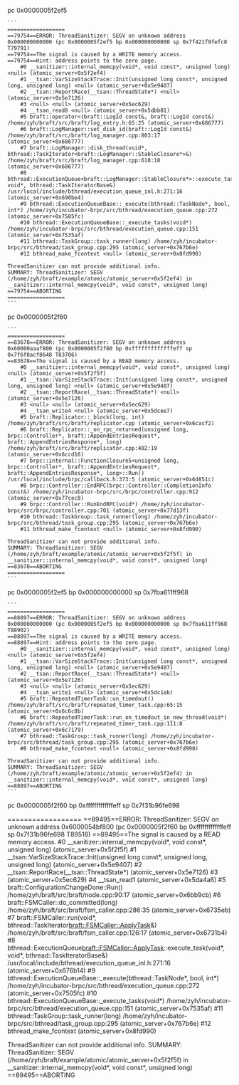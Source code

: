 
pc 0x0000005f2ef5

    ```
    ==================
    ==79754==ERROR: ThreadSanitizer: SEGV on unknown address 0x000000000000 (pc 0x0000005f2ef5 bp 0x000000000000 sp 0x7f421f9fefc8 T79791)
    ==79754==The signal is caused by a WRITE memory access.
    ==79754==Hint: address points to the zero page.
        #0 __sanitizer::internal_memcpy(void*, void const*, unsigned long) <null> (atomic_server+0x5f2ef4)
        #1 __tsan::VarSizeStackTrace::Init(unsigned long const*, unsigned long, unsigned long) <null> (atomic_server+0x5e9407)
        #2 __tsan::ReportRace(__tsan::ThreadState*) <null> (atomic_server+0x5e7126)
        #3 <null> <null> (atomic_server+0x5ec629)
        #4 __tsan_read8 <null> (atomic_server+0x5dbb81)
        #5 braft::operator<(braft::LogId const&, braft::LogId const&) /home/zyh/braft/src/braft/log_entry.h:65:25 (atomic_server+0x686777)
        #6 braft::LogManager::set_disk_id(braft::LogId const&) /home/zyh/braft/src/braft/log_manager.cpp:803:17 (atomic_server+0x686777)
        #7 braft::LogManager::disk_thread(void*, bthread::TaskIterator<braft::LogManager::StableClosure*>&) /home/zyh/braft/src/braft/log_manager.cpp:618:18 (atomic_server+0x686777)
        #8 bthread::ExecutionQueue<braft::LogManager::StableClosure*>::execute_task(void*, void*, bthread::TaskIteratorBase&) /usr/local/include/bthread/execution_queue_inl.h:271:16 (atomic_server+0x690be4)
        #9 bthread::ExecutionQueueBase::_execute(bthread::TaskNode*, bool, int*) /home/zyh/incubator-brpc/src/bthread/execution_queue.cpp:272 (atomic_server+0x7505fc)
        #10 bthread::ExecutionQueueBase::_execute_tasks(void*) /home/zyh/incubator-brpc/src/bthread/execution_queue.cpp:151 (atomic_server+0x7535af)
        #11 bthread::TaskGroup::task_runner(long) /home/zyh/incubator-brpc/src/bthread/task_group.cpp:295 (atomic_server+0x767b6e)
        #12 bthread_make_fcontext <null> (atomic_server+0x8fd990)

    ThreadSanitizer can not provide additional info.
    SUMMARY: ThreadSanitizer: SEGV (/home/zyh/braft/example/atomic/atomic_server+0x5f2ef4) in __sanitizer::internal_memcpy(void*, void const*, unsigned long)
    ==79754==ABORTING
    ==================
    ```

pc 0x0000005f2f60

    ```
    ==================
    ==83678==ERROR: ThreadSanitizer: SEGV on unknown address 0x60000aaaf800 (pc 0x0000005f2f60 bp 0xfffffffffffffeff sp 0x7f6f8acf8648 T83706)
    ==83678==The signal is caused by a READ memory access.
        #0 __sanitizer::internal_memcpy(void*, void const*, unsigned long) <null> (atomic_server+0x5f2f5f)
        #1 __tsan::VarSizeStackTrace::Init(unsigned long const*, unsigned long, unsigned long) <null> (atomic_server+0x5e9407)
        #2 __tsan::ReportRace(__tsan::ThreadState*) <null> (atomic_server+0x5e7126)
        #3 <null> <null> (atomic_server+0x5ec629)
        #4 __tsan_write4 <null> (atomic_server+0x5dcee7)
        #5 braft::Replicator::_block(long, int) /home/zyh/braft/src/braft/replicator.cpp (atomic_server+0x6cacf2)
        #6 braft::Replicator::_on_rpc_returned(unsigned long, brpc::Controller*, braft::AppendEntriesRequest*, braft::AppendEntriesResponse*, long) /home/zyh/braft/src/braft/replicator.cpp:402:19 (atomic_server+0x6ccd16)
        #7 brpc::internal::FunctionClosure5<unsigned long, brpc::Controller*, braft::AppendEntriesRequest*, braft::AppendEntriesResponse*, long>::Run() /usr/local/include/brpc/callback.h:373:5 (atomic_server+0x6d851c)
        #8 brpc::Controller::EndRPC(brpc::Controller::CompletionInfo const&) /home/zyh/incubator-brpc/src/brpc/controller.cpp:912 (atomic_server+0x77cec8)
        #9 brpc::Controller::RunEndRPC(void*) /home/zyh/incubator-brpc/src/brpc/controller.cpp:701 (atomic_server+0x77d13f)
        #10 bthread::TaskGroup::task_runner(long) /home/zyh/incubator-brpc/src/bthread/task_group.cpp:295 (atomic_server+0x767b6e)
        #11 bthread_make_fcontext <null> (atomic_server+0x8fd990)

    ThreadSanitizer can not provide additional info.
    SUMMARY: ThreadSanitizer: SEGV (/home/zyh/braft/example/atomic/atomic_server+0x5f2f5f) in __sanitizer::internal_memcpy(void*, void const*, unsigned long)
    ==83678==ABORTING
    ==================
    ```

pc 0x0000005f2ef5 bp 0x000000000000 sp 0x7fba611ff968

    ```
    ==================
    ==88897==ERROR: ThreadSanitizer: SEGV on unknown address 0x000000000000 (pc 0x0000005f2ef5 bp 0x000000000000 sp 0x7fba611ff968 T88902)
    ==88897==The signal is caused by a WRITE memory access.
    ==88897==Hint: address points to the zero page.
        #0 __sanitizer::internal_memcpy(void*, void const*, unsigned long) <null> (atomic_server+0x5f2ef4)
        #1 __tsan::VarSizeStackTrace::Init(unsigned long const*, unsigned long, unsigned long) <null> (atomic_server+0x5e9407)
        #2 __tsan::ReportRace(__tsan::ThreadState*) <null> (atomic_server+0x5e7126)
        #3 <null> <null> (atomic_server+0x5ec629)
        #4 __tsan_write1 <null> (atomic_server+0x5dc1eb)
        #5 braft::RepeatedTimerTask::on_timedout() /home/zyh/braft/src/braft/repeated_timer_task.cpp:65:15 (atomic_server+0x6c6c8b)
        #6 braft::RepeatedTimerTask::run_on_timedout_in_new_thread(void*) /home/zyh/braft/src/braft/repeated_timer_task.cpp:111:8 (atomic_server+0x6c7179)
        #7 bthread::TaskGroup::task_runner(long) /home/zyh/incubator-brpc/src/bthread/task_group.cpp:295 (atomic_server+0x767b6e)
        #8 bthread_make_fcontext <null> (atomic_server+0x8fd990)

    ThreadSanitizer can not provide additional info.
    SUMMARY: ThreadSanitizer: SEGV (/home/zyh/braft/example/atomic/atomic_server+0x5f2ef4) in __sanitizer::internal_memcpy(void*, void const*, unsigned long)
    ==88897==ABORTING
    ```

pc 0x0000005f2f60 bp 0xfffffffffffffeff sp 0x7f31b96fe698

==================
==89495==ERROR: ThreadSanitizer: SEGV on unknown address 0x6000054bf800 (pc 0x0000005f2f60 bp 0xfffffffffffffeff sp 0x7f31b96fe698 T89516)
==89495==The signal is caused by a READ memory access.
    #0 __sanitizer::internal_memcpy(void*, void const*, unsigned long) <null> (atomic_server+0x5f2f5f)
    #1 __tsan::VarSizeStackTrace::Init(unsigned long const*, unsigned long, unsigned long) <null> (atomic_server+0x5e9407)
    #2 __tsan::ReportRace(__tsan::ThreadState*) <null> (atomic_server+0x5e7126)
    #3 <null> <null> (atomic_server+0x5ec629)
    #4 __tsan_read1 <null> (atomic_server+0x5da4a6)
    #5 braft::ConfigurationChangeDone::Run() /home/zyh/braft/src/braft/node.cpp:90:17 (atomic_server+0x6bb9cb)
    #6 braft::FSMCaller::do_committed(long) /home/zyh/braft/src/braft/fsm_caller.cpp:286:35 (atomic_server+0x6735eb)
    #7 braft::FSMCaller::run(void*, bthread::TaskIterator<braft::FSMCaller::ApplyTask>&) /home/zyh/braft/src/braft/fsm_caller.cpp:126:17 (atomic_server+0x6731b4)
    #8 bthread::ExecutionQueue<braft::FSMCaller::ApplyTask>::execute_task(void*, void*, bthread::TaskIteratorBase&) /usr/local/include/bthread/execution_queue_inl.h:271:16 (atomic_server+0x676b14)
    #9 bthread::ExecutionQueueBase::_execute(bthread::TaskNode*, bool, int*) /home/zyh/incubator-brpc/src/bthread/execution_queue.cpp:272 (atomic_server+0x7505fc)
    #10 bthread::ExecutionQueueBase::_execute_tasks(void*) /home/zyh/incubator-brpc/src/bthread/execution_queue.cpp:151 (atomic_server+0x7535af)
    #11 bthread::TaskGroup::task_runner(long) /home/zyh/incubator-brpc/src/bthread/task_group.cpp:295 (atomic_server+0x767b6e)
    #12 bthread_make_fcontext <null> (atomic_server+0x8fd990)

ThreadSanitizer can not provide additional info.
SUMMARY: ThreadSanitizer: SEGV (/home/zyh/braft/example/atomic/atomic_server+0x5f2f5f) in __sanitizer::internal_memcpy(void*, void const*, unsigned long)
==89495==ABORTING